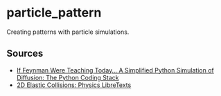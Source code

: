 # particle_pattern
Creating patterns with particle simulations.

## Sources
* [If Feynman Were Teaching Today… A Simplified Python Simulation of Diffusion: The Python Coding Stack](https://www.thepythoncodingstack.com/p/python-diffusion-simulation-demo-turtle)
* [2D Elastic Collisions: Physics LibreTexts](https://phys.libretexts.org/Bookshelves/Classical_Mechanics/Classical_Mechanics_(Dourmashkin)/15%3A_Collision_Theory/15.06%3A_Two_Dimensional_Elastic_Collisions)

